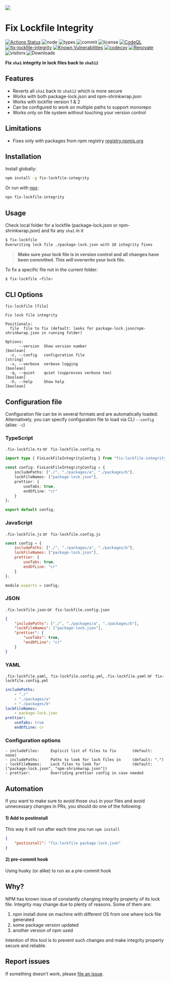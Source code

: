 ![](https://raw.githubusercontent.com/yoavain/fix-lockfile-integrity/main/resources/docs/logo.gif)
# Fix Lockfile Integrity 
[![Actions Status](https://github.com/yoavain/fix-lockfile-integrity/workflows/Node%20CI/badge.svg)](https://github.com/yoavain/fix-lockfile-integrity/actions)
![node](https://img.shields.io/node/v/fix-lockfile-integrity.svg)
![types](https://img.shields.io/npm/types/typescript.svg)
![commit](https://img.shields.io/github/last-commit/yoavain/fix-lockfile-integrity.svg)
![license](https://img.shields.io/npm/l/fix-lockfile-integrity.svg)
[![CodeQL](https://github.com/yoavain/fix-lockfile-integrity/workflows/CodeQL/badge.svg)](https://github.com/yoavain/fix-lockfile-integrity/actions?query=workflow%3ACodeQL)
[![fix-lockfile-integrity](https://snyk.io/advisor/npm-package/fix-lockfile-integrity/badge.svg)](https://snyk.io/advisor/npm-package/fix-lockfile-integrity)
[![Known Vulnerabilities](https://snyk.io/test/github/yoavain/fix-lockfile-integrity/badge.svg?targetFile=package.json)](https://snyk.io//test/github/yoavain/fix-lockfile-integrity?targetFile=package.json)
[![codecov](https://codecov.io/gh/yoavain/fix-lockfile-integrity/branch/main/graph/badge.svg)](https://codecov.io/gh/yoavain/fix-lockfile-integrity)
[![Renovate](https://img.shields.io/badge/renovate-enabled-brightgreen.svg)](https://renovatebot.com)
![visitors](https://visitor-badge.glitch.me/badge?page_id=yoavain.fix-lockfile-integrity)
![Downloads](https://img.shields.io/npm/dm/fix-lockfile-integrity.svg)

**Fix `sha1` integrity in lock files back to `sha512`**

## Features
- Reverts all `sha1` back to `sha512` which is more secure
- Works with both package-lock.json and npm-shrinkwrap.json
- Works with lockfile version 1 & 2
- Can be configured to work on multiple paths to support monorepo 
- Works only on file system without touching your version control


## Limitations
- Fixes only with packages from npm registry [registry.npmjs.org](https://www.npmjs.com/)


## Installation

Install globally:

```sh
npm install -g fix-lockfile-integrity
```

Or run with [npx](https://docs.npmjs.com/cli/v8/commands/npx):

```sh
npx fix-lockfile-integrity
```

## Usage

Check local folder for a lockfile (package-lock.json or npm-shrinkwrap.json) and fix any `sha1` in it

```sh
$ fix-lockfile
Overwriting lock file ./package-lock.json with 10 integrity fixes
```

> **Make sure your lock file is in version control and all changes have been committed. This _will_ overwrite your lock file.**

To fix a specific file not in the current folder:

```sh
$ fix-lockfile <file>
```

## CLI Options
```
fix-lockfile [file]

Fix lock file integrity

Positionals:
  file  file to fix (default: looks for package-lock.json/npm-shrinkwrap.json in running folder)

Options:
      --version  Show version number                                   [boolean]
  -c, --config   configuration file                                     [string]
  -v, --verbose  verbose logging                                       [boolean]
  -q, --quiet    quiet (suppresses verbose too)                        [boolean]
  -h, --help     Show help                                             [boolean]

```

## Configuration file

Configuration file can be in several formats and are automatically loaded.  
Alternatively, you can specify configuration file to load via CLI `--config` (alias: `-c`) 

### TypeScript

`.fix-lockfile.ts` or ` fix-lockfile.config.ts`

```ts
import type { FixLockFileIntegrityConfig } from "fix-lockfile-integrity";

const config: FixLockFileIntegrityConfig = {
    includePaths: ["./", "./packages/a", "./packages/b"],
    lockFileNames: ["package-lock.json"],
    prettier: {
        useTabs: true,
        endOfLine: "cr"
    }
};

export default config;
```

### JavaScript

`.fix-lockfile.js` or ` fix-lockfile.config.js`

```js
const config = {
    includePaths: ["./", "./packages/a", "./packages/b"],
    lockFileNames: ["package-lock.json"],
    prettier: {
        useTabs: true,
        endOfLine: "cr"
    }
};

module.exports = config;
```

### JSON

`.fix-lockfile.json` or ` fix-lockfile.config.json`

```json
{
    "includePaths": ["./", "./packages/a", "./packages/b"],
    "lockFileNames": ["package-lock.json"],
    "prettier": {
        "useTabs": true,
        "endOfLine": "cr"
    }
}
```

### YAML

`.fix-lockfile.yaml`, ` fix-lockfile.config.yml`, `.fix-lockfile.yaml` or ` fix-lockfile.config.yml`

```yaml
includePaths:
    - "./"
    - "./packages/a"
    - "./packages/b"
lockFileNames:
    - package-lock.json
prettier:
    useTabs: true
    endOfLine: cr
```

### Configuration options
```
- includeFiles:     Explicit list of files to fix       (default: none)
- includePaths:     Paths to look for lock files in     (default: ".")
- lockFileNames:    Lock files to look for              (default: ["package-lock.json", "npm-shrinkwrap.json"])
- prettier:         Overriding prettier config in case needed
```

## Automation

If you want to make sure to avoid those `sha1` in your files and avoid unnecessary changes in PRs, you should do one of the following:

#### 1) Add to postinstall
This way it will run after each time you run `npm install`
```json
{
    "postinstall": "fix-lockfile package-lock.json"
}
```

#### 2) pre-commit hook
Using husky (or alike) to run as a pre-commit hook


## Why?

NPM has known issue of constantly changing integrity property of its lock file. Integrity may change due to plenty of reasons. Some of them are:

1. npm install done on machine with different OS from one where lock file generated
2. some package version updated
3. another version of npm used

Intention of this tool is to prevent such changes and make integrity property secure and reliable.


## Report issues

If something doesn't work, please [file an issue](https://github.com/yoavain/fix-lockfile-integrity/issues/new).
